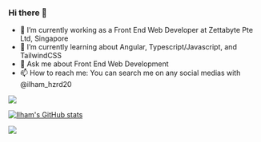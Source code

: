 ### Hi there 👋

- 🔭 I’m currently working as a Front End Web Developer at Zettabyte Pte Ltd, Singapore
- 🌱 I’m currently learning about Angular, Typescript/Javascript, and TailwindCSS
- 💬 Ask me about Front End Web Development
- 📫 How to reach me: You can search me on any social medias with @ilham_hzrd20

<img align="center" src="https://github-readme-stats.vercel.app/api/top-langs/?username=ilham-maulana-zetta&title_color=ffffff&text_color=c9cacc&icon_color=2bbc8a&bg_color=1d1f21&langs_count=3" />

[![Ilham's GitHub stats](https://github-readme-stats.vercel.app/api?username=ilham-maulana-zetta)](https://github.com/ilham-maulana-zetta/github-readme-stats)

<img src="https://github-readme-stats.vercel.app/api/wakatime?username=ilham_hzrd20&theme=github_dark&layout=compact">
